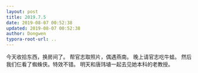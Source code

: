```yaml
---
layout: post
title: 2019.7.5
date: 2019-08-07 00:52:38
updated: 2019-08-07 00:52:38
author: Dongwen
typora-root-url: ..
---
```




今天收拾东西，换房间了。
帮官志取照片，偶遇燕南。
晚上请官志吃牛蛙。
然后我们仨看了蜘蛛侠。特效不错。
明天和唐玮埴一起去见她本科的老教授。